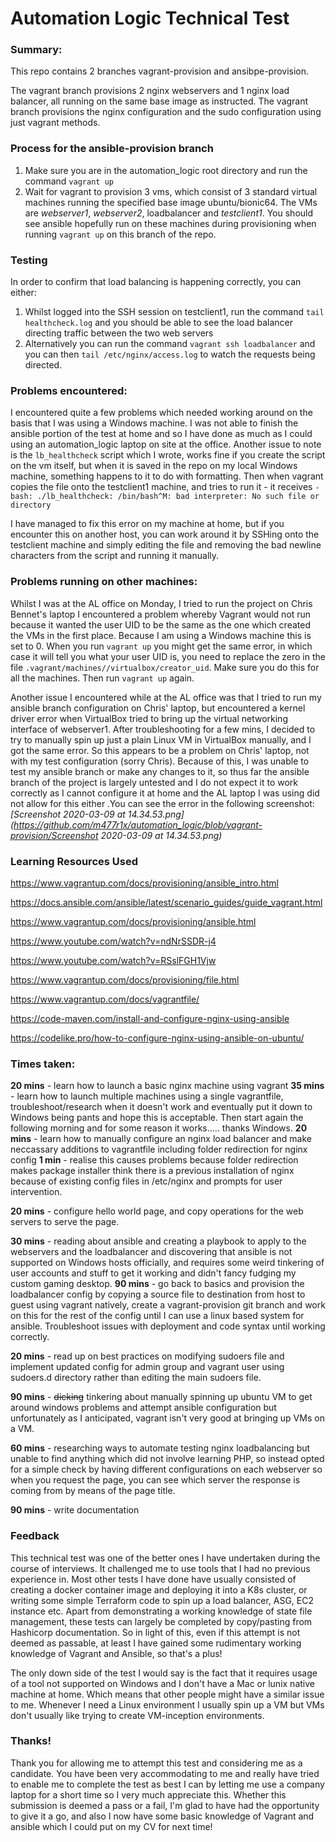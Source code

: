 # Automation Logic Technical Test

### 

### Summary:

This repo contains 2 branches vagrant-provision and ansibpe-provision.

The vagrant branch provisions 2 nginx webservers and 1 nginx load  balancer, all running on the same base image as instructed. The vagrant  branch provisions the nginx configuration and the sudo configuration  using just vagrant methods.

### 

### Process for the ansible-provision branch

1. Make sure you are in the automation_logic root directory and run the command `vagrant up`
2. Wait for vagrant to provision 3 vms, which consist of 3 standard  virtual machines running the specified base image ubuntu/bionic64. The  VMs are *webserver1*, *webserver2*, loadbalancer and *testclient1*. You should see ansible hopefully run on these machines during provisioning when running `vagrant up` on this branch of the repo.

### 

### Testing

In order to confirm that load balancing is happening correctly, you can either:

1. Whilst logged into the SSH session on testclient1, run the command `tail healthcheck.log` and you should be able to see the load balancer directing traffic between the two web servers
2. Alternatively you can run the command `vagrant ssh loadbalancer` and you can then `tail /etc/nginx/access.log` to watch the requests being directed.

### 

### Problems encountered:

I encountered quite a few problems which needed working around on the basis that I was using a Windows machine. I was not able to finish the  ansible portion of the test at home and so I have done as much as I  could using an automation_logic laptop on site at the office. Another  issue to note is the `lb_healthcheck` script which I wrote,  works fine if you create the script on the vm itself, but when it is  saved in the repo on my local Windows machine, something happens to it  to do with formatting. Then when vagrant copies the file onto the  testclient1 machine, and tries to run it - it receives `-bash: ./lb_healthcheck: /bin/bash^M: bad interpreter: No such file or directory`

I have managed to fix this error on my machine at home, but if you encounter this on another host, you can work around it by SSHing onto the testclient machine and simply editing the file and removing the bad newline characters from the script and running it manually.
### 

### Problems running on other machines:

Whilst I was at the AL office on Monday, I tried to run the project  on Chris Bennet's laptop I encountered a problem whereby Vagrant would  not run because it wanted the user UID to be the same as the one which  created the VMs in the first place. Because I am using a Windows machine this is set to 0. When you run `vagrant up` you might get the same error, in which case it will tell you what your user UID is, you need to replace the zero in the file `.vagrant/machines//virtualbox/creator_uid`. Make sure you do this for all the machines. Then run `vagrant up` again.

Another issue I encountered while at the AL office was that I tried  to run my ansible branch configuration on Chris' laptop, but encountered a kernel driver error when VirtualBox tried to bring up the virtual  networking interface of webserver1. After troubleshooting for a few  mins, I decided to try to manually spin up just a plain Linux VM in  VirtualBox manually, and I got the same error. So this appears to be a  problem on Chris' laptop, not with my test configuration (sorry Chris).  Because of this, I was unable to test my ansible branch or make any  changes to it, so thus far the ansible branch of the project is largely  untested and I do not expect it to work correctly as I cannot configure  it at home and the AL laptop I was using did not allow for this either .You can see the error in the following screenshot: *[Screenshot 2020-03-09 at 14.34.53.png](https://github.com/m477r1x/automation_logic/blob/vagrant-provision/Screenshot 2020-03-09 at 14.34.53.png)*



### Learning Resources Used

https://www.vagrantup.com/docs/provisioning/ansible_intro.html

https://docs.ansible.com/ansible/latest/scenario_guides/guide_vagrant.html

https://www.vagrantup.com/docs/provisioning/ansible.html

https://www.youtube.com/watch?v=ndNrSSDR-j4

https://www.youtube.com/watch?v=RSslFGH1Vjw

https://www.vagrantup.com/docs/provisioning/file.html

https://www.vagrantup.com/docs/vagrantfile/

https://code-maven.com/install-and-configure-nginx-using-ansible

https://codelike.pro/how-to-configure-nginx-using-ansible-on-ubuntu/

### 

### Times taken:

**20 mins** - learn how to launch a basic nginx machine using vagrant **35 mins** - learn how to launch multiple machines using a single vagrantfile, troubleshoot/research when it doesn't work and  eventually put it down to Windows being pants and hope this is  acceptable. Then start again the following morning and for some reason  it works..... thanks Windows. **20 mins** - learn how to manually configure an nginx load balancer and make neccassary additions to vagrantfile including folder  redirection for nginx config **1 min** - realise this causes problems because folder  redirection makes package installer think there is a previous  installation of nginx because of existing config files in /etc/nginx and prompts for user intervention.

**20 mins** - configure hello world page, and copy operations for the web servers to serve the page.

**30 mins** - reading about ansible and creating a  playbook to apply to the webservers and the loadbalancer and discovering that ansible is not supported on Windows hosts officially, and requires some weird tinkering of user accounts and stuff to get it working and  didn't fancy fudging my custom gaming desktop. **90 mins** - go back to basics and provision the  loadbalancer config by copying a source file to destination from host to guest using vagrant natively, create a vagrant-provision git branch and work on this for the rest of the config until I can use a linux based  system for ansible. Troubleshoot issues with deployment and code syntax  until working correctly.

**20 mins** - read up on best practices on modifying  sudoers file and implement updated config for admin group and vagrant  user using sudoers.d directory rather than editing the main sudoers  file.

**90 mins** - ~~dicking~~ tinkering about  manually spinning up ubuntu VM to get around windows problems and  attempt ansible configuration but unfortunately as I anticipated,  vagrant isn't very good at bringing up VMs on a VM.

**60 mins** - researching ways to automate testing nginx loadbalancing but unable to find anything which did not involve  learning PHP, so instead opted for a simple check by having different  configurations on each webserver so when you request the page, you can  see which server the response is coming from by means of the page title.

**90 mins** - write documentation

### 

### Feedback

This technical test was one of the better ones I have undertaken  during the course of interviews. It challenged me to use tools that I  had no previous experience in. Most other tests I have done have usually consisted of creating a docker container image and deploying it into a  K8s cluster, or writing some simple Terraform code to spin up a load  balancer, ASG, EC2 instance etc. Apart from demonstrating a working  knowledge of state file management, these tests can largely be completed by copy/pasting from Hashicorp documentation. So in light of this, even if this attempt is not deemed as passable, at least I have gained some  rudimentary working knowledge of Vagrant and Ansible, so that's a plus!

The only down side of the test I would say is the fact that it  requires usage of a tool not supported on Windows and I don't have a Mac or lunix native machine at home. Which means that other people might  have a similar issue to me. Whenever I need a Linux environment I  usually spin up a VM but VMs don't usually like trying to create  VM-inception environments.

### 

### Thanks!

Thank you for allowing me to attempt this test and considering me as a candidate. You have been very accommodating to me and really have tried to enable me to complete the test as best I can by letting me use a  company laptop for a short time so I very much appreciate this. Whether  this submission is deemed a pass or a fail, I'm glad to have had the  opportunity to give it a go, and also I now have some basic knowledge of Vagrant and ansible which I could put on my CV for next time!
